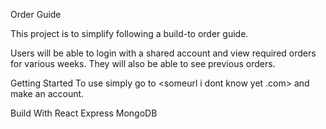 Order Guide

This project is to simplify following a build-to order guide.

Users will be able to login with a shared account and view required orders for various weeks.
They will also be able to see previous orders.

Getting Started
To use simply go to <someurl i dont know yet .com> and make an account.

Build With
React
Express
MongoDB
